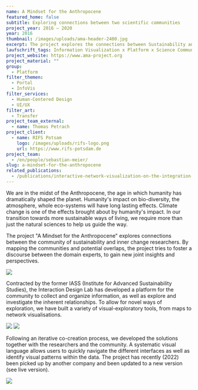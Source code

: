 ```yaml
---
name: A Mindset for the Anthropocene
featured_home: false
subtitle: Exploring connections between two scientific communities
project_year: 2016 – 2020
year: 2016
thumbnail: /images/uploads/ama-header-2400.jpg
excerpt: The project explores the connections between Sustainability and Inner Change research.
laufschrift_tags: Information Visualization x Platform x Science Communication
project_website: https://www.ama-project.org
project_material: ""
group:
  - Platform
filter_themen:
  - Portal
  - InfoVis
filter_services:
  - Human-Centered Design
  - UI/UX
filter_art:
  - Transfer
project_team_external:
  - name: Thomas Petrach
project_client:
  - name: RIFS Potsam
    logo: /images/uploads/rifs-logo.png
    url: https://www.rifs-potsdam.de
project_team:
  - /en/people/sebastian-meier/
slug: a-mindset-for-the-anthropocene
related_publications:
  - /publications/interactive-network-visualization-on-the-integration-of-mindsets-and-sustainability–creating-conditions-for-emergence-through-a-relational-narrative/
---
```

We are in the midst of the Anthropocene, the age in which humanity has dramatically shaped the planet. Humanity's impact on bio-diversity, the atmosphere, whole eco-systems will have long lasting effects. Climate change is one of the effects brought about by humanity's impact. In our transition towards more sustainable ways of living, we require more than just the natural sciences to help us guide the way.

The project "A Mindset for the Anthropocene" explores connections between the community of sustainability and inner change researchers. By mapping the communities and potential overlaps, the project tries to foster a discourse between the domain experts, to gain new joint insights and perspectives.

![](/images/uploads/ama-3-1400.jpg)

Contracted by the former IASS (Institute for Advanced Sustainability Studies), the Interaction Design Lab has developed a platform for the community to collect and organize information, as well as explore and investigate the inherent relationships. To allow for novel ways of exploration, we have built a variety of visual-exploratory tools, from maps to network visualisations.
<br />

![](/images/uploads/ama-2-2400.jpg)
![](/images/uploads/ama-1-1400.jpg)

Following an iterative co-creation process, we developed the solutions together with the researchers and the community. A systematic visual language allows users to quickly navigate the different interfaces as well as identify visual patterns within the data. The project has recently (2022) been picked up by another company and been updated to a new version (see live version).

![](/images/uploads/ama-4-2400.jpg)